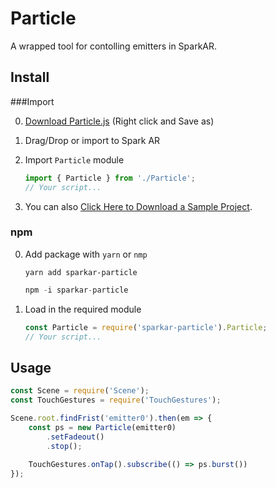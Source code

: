 # Particle

A wrapped tool for contolling emitters in SparkAR.



## Install

###Import

0. [Download Particle.js](https://github.com/pofulu/sparkar-particle/ParticleDemo/Particle.js) (Right click and Save as)

1. Drag/Drop or import to Spark AR

2. Import `Particle` module

    ```javascript
    import { Particle } from './Particle';
    // Your script...
    ```

3. You can also [Click Here to Download a Sample Project](https://yehonal.github.io/DownGit/#home?url=https://github.com/pofulu/sparkar-particle/tree/master/ParticleDemo).

### npm

0. Add package with `yarn` or `nmp`

    ```shell
    yarn add sparkar-particle
    ```

    ```javascript
    npm -i sparkar-particle
    ```

1. Load in the required module

    ```javascript
    const Particle = require('sparkar-particle').Particle;
    // Your script...
    ```



## Usage

```javascript
const Scene = require('Scene');
const TouchGestures = require('TouchGestures');

Scene.root.findFrist('emitter0').then(em => {
    const ps = new Particle(emitter0)
		.setFadeout()
		.stop();
    
    TouchGestures.onTap().subscribe(() => ps.burst())
});
```

